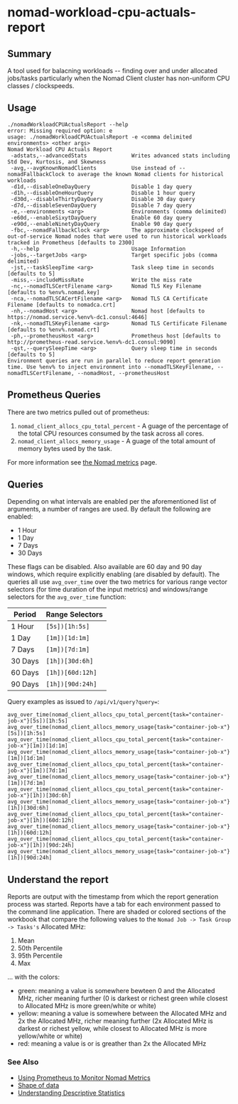 # nomad-workload-cpu-actuals-report

## Summary

A tool used for balacning workloads -- finding over and under allocated jobs/tasks particularly when the Nomad Client cluster has non-uniform CPU classes / clockspeeds.

## Usage

```
./nomadWorkloadCPUActualsReport --help
error: Missing required option: e
usage: ./nomadWorkloadCPUActualsReport -e <comma delimited environments> <other args>
Nomad Workload CPU Actuals Report
 -adstats,--advancedStats              Writes advanced stats including Std Dev, Kurtosis, and Skewness
 -avg,--avgKnownNomadClients           Use instead of --nomadFallbackClock to average the known Nomad clients for historical workloads
 -d1d,--disableOneDayQuery             Disable 1 day query
 -d1h,--disableOneHourQuery            Disable 1 hour query
 -d30d,--disableThirtyDayQuery         Disable 30 day query
 -d7d,--disableSevenDayQuery           Disable 7 day query
 -e,--environments <arg>               Environments (comma delimited)
 -e60d,--enableSixytDayQuery           Enable 60 day query
 -e90d,--enableNinetyDayQuery          Enable 90 day query
 -fbc,--nomadFallbackClock <arg>       The approximate clockspeed of out-of-service Nomad nodes that were used to run historical workloads tracked in Prometheus [defaults to 2300]
 -h,--help                             Usage Information
 -jobs,--targetJobs <arg>              Target specific jobs (comma delimited)
 -jst,--taskSleepTime <arg>            Task sleep time in seconds [defaults to 5]
 -miss,--includeMissRate               Write the miss rate
 -nc,--nomadTLSCertFilename <arg>      Nomad TLS Key Filename [defaults to %env%.nomad.key]
 -nca,--nomadTLSCACertFilename <arg>   Nomad TLS CA Certificate Filename [defaults to nomadca.crt]
 -nh,--nomadHost <arg>                 Nomad host [defaults to https://nomad.service.%env%-dc1.consul:4646]
 -nk,--nomadTLSKeyFilename <arg>       Nomad TLS Certificate Filename [defaults to %env%.nomad.crt]
 -ph,--prometheusHost <arg>            Prometheus host [defaults to http://prometheus-read.service.%env%-dc1.consul:9090]
 -qst,--querySleepTime <arg>           Query sleep time in seconds [defaults to 5]
Environment queries are run in parallel to reduce report generation time. Use %env% to inject environment into --nomadTLSKeyFilename, --nomadTLSCertFilename, --nomadHost, --prometheusHost
```

## Prometheus Queries

There are two metrics pulled out of prometheus:

1. `nomad_client_allocs_cpu_total_percent` - A guage of the percentage of the total CPU resources consumed by the task across all cores.
2. `nomad_client_allocs_memory_usage` - A guage of the total amount of memory bytes used by the task. 

For more information see [the Nomad metrics](https://www.nomadproject.io/docs/telemetry/metrics) page.

## Queries

Depending on what intervals are enabled per the aforementioned list of arguments, a number of ranges are used. By default the following are enabled:

- 1 Hour
- 1 Day
- 7 Days
- 30 Days

These flags can be disabled. Also available are 60 day and 90 day windows, which require explicitly enabling (are disabled by default). The queries all use `avg_over_time` over the two metrics for various range vector selectors (for time duration of the input metrics) and windows/range selectors for the `avg_over_time` function:

| Period     | Range Selectors  |
| ---------- | ---------------- |
| 1 Hour     | `[5s])[1h:5s]`   |
| 1 Day      | `[1m])[1d:1m]`   |
| 7 Days     | `[1m])[7d:1m]`   |
| 30 Days    | `[1h])[30d:6h]`  |
| 60 Days    | `[1h])[60d:12h]` |
| 90 Days    | `[1h])[90d:24h]` |

Query examples as issued to `/api/v1/query?query=`:

```
avg_over_time(nomad_client_allocs_cpu_total_percent{task="container-job-x"}[5s])[1h:5s]
avg_over_time(nomad_client_allocs_memory_usage{task="container-job-x"}[5s])[1h:5s]
avg_over_time(nomad_client_allocs_cpu_total_percent{task="container-job-x"}[1m])[1d:1m]
avg_over_time(nomad_client_allocs_memory_usage{task="container-job-x"}[1m])[1d:1m]
avg_over_time(nomad_client_allocs_cpu_total_percent{task="container-job-x"}[1m])[7d:1m]
avg_over_time(nomad_client_allocs_memory_usage{task="container-job-x"}[1m])[7d:1m]
avg_over_time(nomad_client_allocs_cpu_total_percent{task="container-job-x"}[1h])[30d:6h]
avg_over_time(nomad_client_allocs_memory_usage{task="container-job-x"}[1h])[30d:6h]
avg_over_time(nomad_client_allocs_cpu_total_percent{task="container-job-x"}[1h])[60d:12h]
avg_over_time(nomad_client_allocs_memory_usage{task="container-job-x"}[1h])[60d:12h]
avg_over_time(nomad_client_allocs_cpu_total_percent{task="container-job-x"}[1h])[90d:24h]
avg_over_time(nomad_client_allocs_memory_usage{task="container-job-x"}[1h])[90d:24h]
```

## Understand the report

Reports are output with the timestamp from which the report generation process was started. Reports have a tab for each environment passed to the command line application. There are shaded or colored sections of the workbook that compare the following values to the `Nomad Job -> Task Group -> Tasks's` Allocated MHz:

1. Mean
2. 50th Percentile
3. 95th Percentile
4. Max

... with the colors:

- green: meaning a value is somewhere bewteen 0 and the Allocated MHz, richer meaning further (0 is darkest or richest green while closest to Allocated MHz is more green/white or white)
- yellow: meaning a value is somewhere between the Allocated MHz and 2x the Allocated MHz, richer meaning further (2x Allocated MHz is darkest or richest yellow, while closest to Allocated MHz is more yellow/white or white)
- red: meaning a value is or is greather than 2x the Allocated MHz

### See Also

- [Using Prometheus to Monitor Nomad Metrics](https://www.nomadproject.io/guides/operations/monitoring-and-alerting/prometheus-metrics.html)
- [Shape of data](https://brownmath.com/stat/shape.htm)
- [Understanding Descriptive Statistics](https://towardsdatascience.com/understanding-descriptive-statistics-c9c2b0641291)
